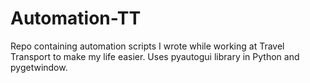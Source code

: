 # Automation-TT
Repo containing automation scripts I wrote while working at Travel Transport to make my life easier. Uses pyautogui library in Python and pygetwindow. 
